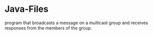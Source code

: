 # Java-Files
program that broadcasts a message on a multicast group and receives responses from the members of the group. 
